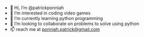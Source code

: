 - 👋 Hi, I’m @patrickponniah
- 👀 I’m interested in coding video games
- 🌱 I’m currently learning python programming
- 💞️ I’m looking to collaborate on problems to solve using python
- 📫  reach me at ponniah.patrick@gmail.com

<!---
patrickponniah/patrickponniah is a ✨ special ✨ repository because its `README.md` (this file) appears on your GitHub profile.
You can click the Preview link to take a look at your changes.
--->
